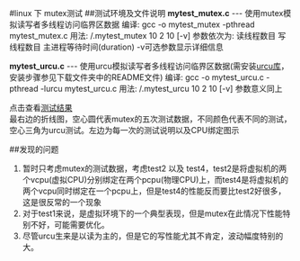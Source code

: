 #linux 下 mutex测试
##测试环境及文件说明
**mytest_mutex.c** --- 使用mutex模拟读写者多线程访问临界区数据
编译: gcc -o mytest_mutex -pthread mytest_mutex.c 
用法: /.mytest_mutex 10 2 10 [-v] 参数依次为: 读线程数目 写线程数目 主进程等待时间(duration) -v可选参数显示详细信息

**mytest_urcu.c** --- 使用urcu模拟读写者多线程访问临界区数据(需安装[urcu库](http://lttng.org/download)，安装步骤参见下载文件夹中的README文件)
编译: gcc -o mytest_urcu.c -pthread -lurcu mytest_urcu.c 
用法: /.mytest_urcu 10 2 10 [-v] 参数意义同上


点击查看[测试结果](http://1drv.ms/1gONjCE)  
最右边的折线图，空心圆代表mutex的五次测试数据，不同颜色代表不同的测试，空心三角为urcu测试。左边为每一次的测试说明以及CPU绑定图示  

##发现的问题
1. 暂时只考虑mutex的测试数据，考虑test2 以及 test4，test2是将虚拟机的两个vcpu(虚拟CPU)分别绑定在两个pcpu(物理CPU)上，而test4是将虚拟机的两个vcpu同时绑定在一个pcpu上，但是test4的性能反而要比test2好很多，这是很反常的一个现象
2. 对于test1来说，是虚拟环境下的一个典型表现，但是mutex在此情况下性能特别不好，可能需要优化。
3. 尽管urcu生来是以读为主的，但是它的写性能尤其不肯定，波动幅度特别的大。


